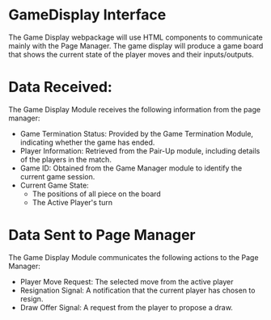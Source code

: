 # GameDisplay Interface

The Game Display webpackage will use HTML components to communicate mainly with the Page Manager. The game display will produce a game board that shows the current state of the player moves and their inputs/outputs.

# Data Received:
The Game Display Module receives the following information from the page manager:

- Game Termination Status: Provided by the Game Termination Module, indicating whether the game has ended.
- Player Information: Retrieved from the Pair-Up module, including details of the players in the match.
- Game ID: Obtained from the Game Manager module to identify the current game session.
- Current Game State:
    - The positions of all piece on the board
    - The Active Player's turn

# Data Sent to Page Manager

The Game Display Module communicates the following actions to the Page Manager:

- Player Move Request: The selected move from the active player
- Resignation Signal: A notification that the current player has chosen to resign.
- Draw Offer Signal: A request from the player to propose a draw. 